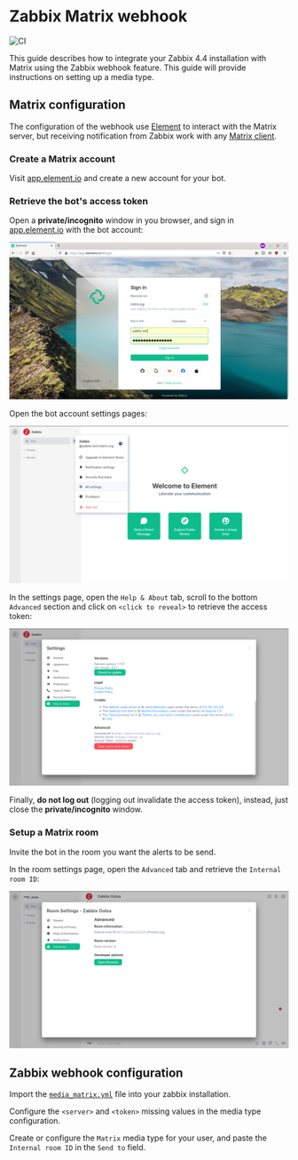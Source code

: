 # Zabbix Matrix webhook

![CI](https://github.com/jooola/zabbix-matrix-webhook/actions/workflows/ci.yml/badge.svg)

This guide describes how to integrate your Zabbix 4.4 installation with Matrix using the Zabbix webhook feature. This guide will provide instructions on setting up a media type.

## Matrix configuration

The configuration of the webhook use [Element](https://element.io/) to interact with the Matrix server, but receiving notification from Zabbix work with any [Matrix client](https://matrix.org/clients/).

### Create a Matrix account

Visit [app.element.io](https://app.element.io/) and create a new account for your bot.

### Retrieve the bot's access token

Open a **private/incognito** window in you browser, and sign in [app.element.io](https://app.element.io) with the bot account:

![](docs/matrix_access_token1.png)

Open the bot account settings pages:

![](docs/matrix_access_token2.png)

In the settings page, open the `Help & About` tab, scroll to the bottom `Advanced` section and click on `<click to reveal>` to retrieve the access token:

![](docs/matrix_access_token3.png)

Finally, **do not log out** (logging out invalidate the access token), instead, just close the **private/incognito** window.

### Setup a Matrix room

Invite the bot in the room you want the alerts to be send.

In the room settings page, open the `Advanced` tab and retrieve the `Internal room ID`:

![](docs/matrix_room_id1.png)

## Zabbix webhook configuration

Import the [`media_matrix.yml`](media_matrix.yml) file into your zabbix installation.

Configure the `<server>` and `<token>` missing values in the media type configuration.

Create or configure the `Matrix` media type for your user, and paste the `Internal room ID` in the `Send to` field.
